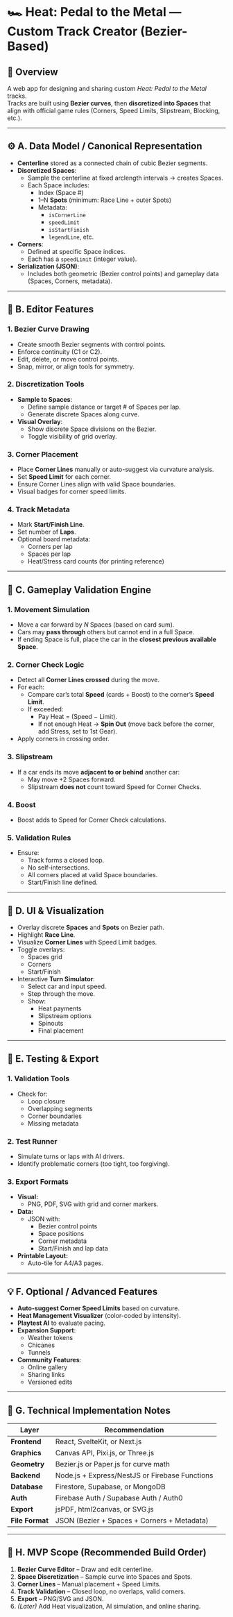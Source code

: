 # 🏎️ Heat: Pedal to the Metal — Custom Track Creator (Bezier-Based)

## 🎯 Overview
A web app for designing and sharing custom *Heat: Pedal to the Metal* tracks.  
Tracks are built using **Bezier curves**, then **discretized into Spaces** that align with official game rules (Corners, Speed Limits, Slipstream, Blocking, etc.).

---

## ⚙️ A. Data Model / Canonical Representation
- **Centerline** stored as a connected chain of cubic Bezier segments.  
- **Discretized Spaces**:
  - Sample the centerline at fixed arclength intervals → creates Spaces.
  - Each Space includes:
    - Index (Space #)
    - 1–N **Spots** (minimum: Race Line + outer Spots)
    - Metadata:
      - `isCornerLine`
      - `speedLimit`
      - `isStartFinish`
      - `legendLine`, etc.
- **Corners**:
  - Defined at specific Space indices.
  - Each has a `speedLimit` (integer value).
- **Serialization (JSON)**:
  - Includes both geometric (Bezier control points) and gameplay data (Spaces, Corners, metadata).

---

## 🧩 B. Editor Features

### 1. Bezier Curve Drawing
- Create smooth Bezier segments with control points.
- Enforce continuity (C1 or C2).
- Edit, delete, or move control points.
- Snap, mirror, or align tools for symmetry.

### 2. Discretization Tools
- **Sample to Spaces**:
  - Define sample distance or target # of Spaces per lap.
  - Generate discrete Spaces along curve.
- **Visual Overlay**:
  - Show discrete Space divisions on the Bezier.
  - Toggle visibility of grid overlay.

### 3. Corner Placement
- Place **Corner Lines** manually or auto-suggest via curvature analysis.
- Set **Speed Limit** for each corner.
- Ensure Corner Lines align with valid Space boundaries.
- Visual badges for corner speed limits.

### 4. Track Metadata
- Mark **Start/Finish Line**.
- Set number of **Laps**.
- Optional board metadata:
  - Corners per lap
  - Spaces per lap
  - Heat/Stress card counts (for printing reference)

---

## 🧠 C. Gameplay Validation Engine

### 1. Movement Simulation
- Move a car forward by *N* Spaces (based on card sum).
- Cars may **pass through** others but cannot end in a full Space.
- If ending Space is full, place the car in the **closest previous available Space**.

### 2. Corner Check Logic
- Detect all **Corner Lines crossed** during the move.
- For each:
  - Compare car’s total **Speed** (cards + Boost) to the corner’s **Speed Limit**.
  - If exceeded:
    - Pay Heat = (Speed − Limit).
    - If not enough Heat → **Spin Out** (move back before the corner, add Stress, set to 1st Gear).
- Apply corners in crossing order.

### 3. Slipstream
- If a car ends its move **adjacent to or behind** another car:
  - May move +2 Spaces forward.
  - Slipstream **does not** count toward Speed for Corner Checks.

### 4. Boost
- Boost adds to Speed for Corner Check calculations.

### 5. Validation Rules
- Ensure:
  - Track forms a closed loop.
  - No self-intersections.
  - All corners placed at valid Space boundaries.
  - Start/Finish line defined.

---

## 🎨 D. UI & Visualization
- Overlay discrete **Spaces** and **Spots** on Bezier path.
- Highlight **Race Line**.
- Visualize **Corner Lines** with Speed Limit badges.
- Toggle overlays:
  - Spaces grid
  - Corners
  - Start/Finish
- Interactive **Turn Simulator**:
  - Select car and input speed.
  - Step through the move.
  - Show:
    - Heat payments
    - Slipstream options
    - Spinouts
    - Final placement

---

## 🧪 E. Testing & Export

### 1. Validation Tools
- Check for:
  - Loop closure
  - Overlapping segments
  - Corner boundaries
  - Missing metadata

### 2. Test Runner
- Simulate turns or laps with AI drivers.
- Identify problematic corners (too tight, too forgiving).

### 3. Export Formats
- **Visual:**
  - PNG, PDF, SVG with grid and corner markers.
- **Data:**
  - JSON with:
    - Bezier control points
    - Space positions
    - Corner metadata
    - Start/Finish and lap data
- **Printable Layout:**
  - Auto-tile for A4/A3 pages.

---

## 💡 F. Optional / Advanced Features
- **Auto-suggest Corner Speed Limits** based on curvature.
- **Heat Management Visualizer** (color-coded by intensity).
- **Playtest AI** to evaluate pacing.
- **Expansion Support**:
  - Weather tokens
  - Chicanes
  - Tunnels
- **Community Features**:
  - Online gallery
  - Sharing links
  - Versioned edits

---

## 🧰 G. Technical Implementation Notes

| Layer | Recommendation |
|-------|----------------|
| **Frontend** | React, SvelteKit, or Next.js |
| **Graphics** | Canvas API, Pixi.js, or Three.js |
| **Geometry** | Bezier.js or Paper.js for curve math |
| **Backend** | Node.js + Express/NestJS or Firebase Functions |
| **Database** | Firestore, Supabase, or MongoDB |
| **Auth** | Firebase Auth / Supabase Auth / Auth0 |
| **Export** | jsPDF, html2canvas, or SVG.js |
| **File Format** | JSON (Bezier + Spaces + Corners + Metadata) |

---

## 🧭 H. MVP Scope (Recommended Build Order)
1. **Bezier Curve Editor** – Draw and edit centerline.  
2. **Space Discretization** – Sample curve into Spaces and Spots.  
3. **Corner Lines** – Manual placement + Speed Limits.  
4. **Track Validation** – Closed loop, no overlaps, valid corners.  
5. **Export** – PNG/SVG and JSON.  
6. *(Later)* Add Heat visualization, AI simulation, and online sharing.
